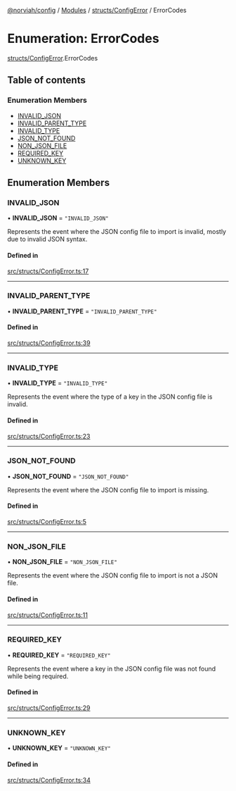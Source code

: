 [@norviah/config](../README.md) / [Modules](../modules.md) / [structs/ConfigError](../modules/structs_ConfigError.md) / ErrorCodes

# Enumeration: ErrorCodes

[structs/ConfigError](../modules/structs_ConfigError.md).ErrorCodes

## Table of contents

### Enumeration Members

- [INVALID\_JSON](structs_ConfigError.ErrorCodes.md#invalid_json)
- [INVALID\_PARENT\_TYPE](structs_ConfigError.ErrorCodes.md#invalid_parent_type)
- [INVALID\_TYPE](structs_ConfigError.ErrorCodes.md#invalid_type)
- [JSON\_NOT\_FOUND](structs_ConfigError.ErrorCodes.md#json_not_found)
- [NON\_JSON\_FILE](structs_ConfigError.ErrorCodes.md#non_json_file)
- [REQUIRED\_KEY](structs_ConfigError.ErrorCodes.md#required_key)
- [UNKNOWN\_KEY](structs_ConfigError.ErrorCodes.md#unknown_key)

## Enumeration Members

### INVALID\_JSON

• **INVALID\_JSON** = ``"INVALID_JSON"``

Represents the event where the JSON config file to import is invalid,
mostly due to invalid JSON syntax.

#### Defined in

[src/structs/ConfigError.ts:17](https://github.com/norviah/config/blob/069aa2f/src/structs/ConfigError.ts#L17)

___

### INVALID\_PARENT\_TYPE

• **INVALID\_PARENT\_TYPE** = ``"INVALID_PARENT_TYPE"``

#### Defined in

[src/structs/ConfigError.ts:39](https://github.com/norviah/config/blob/069aa2f/src/structs/ConfigError.ts#L39)

___

### INVALID\_TYPE

• **INVALID\_TYPE** = ``"INVALID_TYPE"``

Represents the event where the type of a key in the JSON config file is
invalid.

#### Defined in

[src/structs/ConfigError.ts:23](https://github.com/norviah/config/blob/069aa2f/src/structs/ConfigError.ts#L23)

___

### JSON\_NOT\_FOUND

• **JSON\_NOT\_FOUND** = ``"JSON_NOT_FOUND"``

Represents the event where the JSON config file to import is missing.

#### Defined in

[src/structs/ConfigError.ts:5](https://github.com/norviah/config/blob/069aa2f/src/structs/ConfigError.ts#L5)

___

### NON\_JSON\_FILE

• **NON\_JSON\_FILE** = ``"NON_JSON_FILE"``

Represents the event where the JSON config file to import is not a JSON
file.

#### Defined in

[src/structs/ConfigError.ts:11](https://github.com/norviah/config/blob/069aa2f/src/structs/ConfigError.ts#L11)

___

### REQUIRED\_KEY

• **REQUIRED\_KEY** = ``"REQUIRED_KEY"``

Represents the event where a key in the JSON config file was not found
while being required.

#### Defined in

[src/structs/ConfigError.ts:29](https://github.com/norviah/config/blob/069aa2f/src/structs/ConfigError.ts#L29)

___

### UNKNOWN\_KEY

• **UNKNOWN\_KEY** = ``"UNKNOWN_KEY"``

#### Defined in

[src/structs/ConfigError.ts:34](https://github.com/norviah/config/blob/069aa2f/src/structs/ConfigError.ts#L34)
